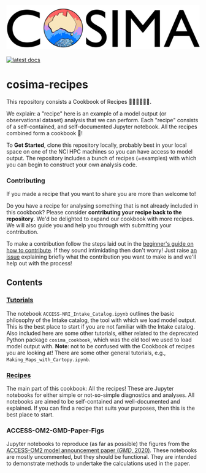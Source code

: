 <img src="https://github.com/COSIMA/logo/blob/master/png/logo_word.png" width="800"/>
<br/> <br/>

<a href="https://cosima-recipes.readthedocs.io/en/latest">
    <img alt="latest docs" src="https://img.shields.io/badge/docs-latest-blue.svg">
</a>

# cosima-recipes

This repository consists a Cookbook of Recipes 👩🏽‍🍳👨🏻‍🍳.

We explain: a "recipe" here is an example of a model output (or observational dataset) analysis that we can perform.
Each "recipe" consists of a self-contained, and self-documented Jupyter notebook.
All the recipes combined form a cookbook 📒!

To **Get Started**, clone this repository locally, probably best in your local space on one of the NCI HPC machines so you can have access to model output. The repository includes a bunch of recipes (=examples) with which you can begin to construct your own analysis code.

### Contributing

If you made a recipe that you want to share you are more than welcome to!

Do you have a recipe for analysing something that is not already included in this cookbook?
Please consider **contributing your recipe back to the repository**.
We'd be delighted to expand our cookbook with more recipes.
We will also guide you and help you through with submitting your contribution.

To make a contribution follow the steps laid out in the [beginner's guide on how to contribute](
https://cosima-recipes.readthedocs.io/en/latest/contributing.html). If they sound intimidating then don't worry!
Just raise [an issue](https://github.com/COSIMA/cosima-recipes/issues) explaining briefly what the contribution you want to make is and we'll help out with the process!

## Contents

### [Tutorials](https://cosima-recipes.readthedocs.io/en/latest/tutorials.html)

The notebook `ACCESS-NRI_Intake_Catalog.ipynb` outlines the basic philosophy of the Intake catalog, the tool with which we load model output. This is the best place to start if you are not familiar with the Intake catalog. Also included here are some other tutorials, either related to the deprecated Python package `cosima_cookbook`, which was the old tool we used to load model output with. **Note**: not to be confused with the Cookbook of recipes you are looking at!
There are some other general tutorials, e.g., `Making_Maps_with_Cartopy.ipynb`.

### [Recipes](https://cosima-recipes.readthedocs.io/en/latest/recipes.html)
The main part of this cookbook: All the recipes! These are Jupyter notebooks for either simple or not-so-simple diagnostics and analyses. All notebooks are aimed to be self-contained and  well-documented and explained.
If you can find a recipe that suits your purposes, then this is the best place to start.

### ACCESS-OM2-GMD-Paper-Figs
Jupyter notebooks to reproduce (as far as possible) the figures from the [ACCESS-OM2 model announcement paper (*GMD*, 2020)](https://doi.org/10.5194/gmd-13-401-2020). These notebooks are mostly uncommented, but they should be functional. They are intended to demonstrate methods to undertake the calculations used in the paper.
